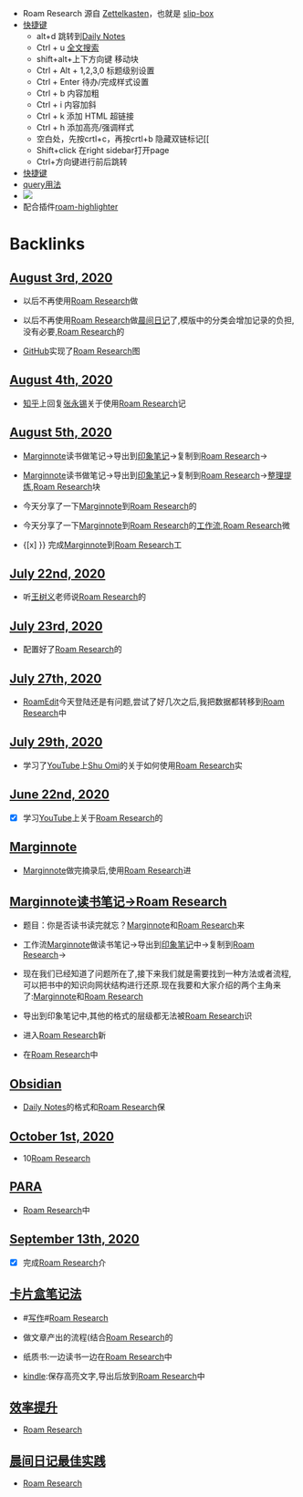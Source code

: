 - Roam Research 源自 [Zettelkasten](<Zettelkasten.md>)，也就是 [slip-box](<slip-box.md>)
- [快捷键](<快捷键.md>)
    - alt+d 跳转到[Daily Notes](<Daily Notes.md>)
    - Ctrl + u  [全文搜索](<全文搜索.md>)
    - shift+alt+上下方向键  移动块
    - Ctrl + Alt + 1,2,3,0  标题级别设置
    - Ctrl + Enter  待办/完成样式设置
    - Ctrl + b 内容加粗
    - Ctrl + i  内容加斜
    - Ctrl + k 添加 HTML 超链接
    - Ctrl + h 添加高亮/强调样式
    - 空白处，先按crtl+c，再按crtl+b 隐藏双链标记[[
    - Shift+click 在right sidebar打开page
    - Ctrl+方向键进行前后跳转
- [快捷键](https://hintsnet.com/pimgeek/2020/05/23/roam-research-keyboard-shortcuts-summary/)
- [query用法](https://mp.weixin.qq.com/s/w_rqGvFJXKMeMEAPLisiiQ)
- ![](https://firebasestorage.googleapis.com/v0/b/firescript-577a2.appspot.com/o/imgs%2Fapp%2Flxyer%2FisiCQFTu1o.png?alt=media&token=33f265ad-051e-4e85-812b-e4b673720781)
- 配合插件[roam-highlighter](<roam-highlighter.md>)

# Backlinks
## [August 3rd, 2020](<August 3rd, 2020.md>)
- 以后不再使用[Roam Research](<Roam Research.md>)做

- 以后不再使用[Roam Research](<Roam Research.md>)做[晨间日记](<晨间日记.md>)了,模版中的分类会增加记录的负担,没有必要,[Roam Research](<Roam Research.md>)的

- [GitHub](<GitHub.md>)实现了[Roam Research](<Roam Research.md>)图

## [August 4th, 2020](<August 4th, 2020.md>)
- [知乎](<知乎.md>)上回复[张永锡](<张永锡.md>)关于使用[Roam Research](<Roam Research.md>)记

## [August 5th, 2020](<August 5th, 2020.md>)
- [Marginnote](<Marginnote.md>)读书做笔记→导出到[印象笔记](<印象笔记.md>)→复制到[Roam Research](<Roam Research.md>)→

- [Marginnote](<Marginnote.md>)读书做笔记→导出到[印象笔记](<印象笔记.md>)→复制到[Roam Research](<Roam Research.md>)→[整理提炼](<整理提炼.md>),[Roam Research](<Roam Research.md>)块

- 今天分享了一下[Marginnote](<Marginnote.md>)到[Roam Research](<Roam Research.md>)的

- 今天分享了一下[Marginnote](<Marginnote.md>)到[Roam Research](<Roam Research.md>)的[工作流](<工作流.md>),[Roam Research](<Roam Research.md>)微

- {[x] }} 完成[Marginnote](<Marginnote.md>)到[Roam Research](<Roam Research.md>)工

## [July 22nd, 2020](<July 22nd, 2020.md>)
- 听[王树义](<王树义.md>)老师说[Roam Research](<Roam Research.md>)的

## [July 23rd, 2020](<July 23rd, 2020.md>)
- 配置好了[Roam Research](<Roam Research.md>)的

## [July 27th, 2020](<July 27th, 2020.md>)
- [RoamEdit](<RoamEdit.md>)今天登陆还是有问题,尝试了好几次之后,我把数据都转移到[Roam Research](<Roam Research.md>)中

## [July 29th, 2020](<July 29th, 2020.md>)
- 学习了[YouTube](<YouTube.md>)上[Shu Omi](<Shu Omi.md>)的关于如何使用[Roam Research](<Roam Research.md>)实

## [June 22nd, 2020](<June 22nd, 2020.md>)
- [x] 学习[YouTube](<YouTube.md>)上关于[Roam Research](<Roam Research.md>)的

## [Marginnote](<Marginnote.md>)
- [Marginnote](<Marginnote.md>)做完摘录后,使用[Roam Research](<Roam Research.md>)进

## [Marginnote读书笔记→Roam Research](<Marginnote读书笔记→Roam Research.md>)
- 题目：你是否读书读完就忘？[Marginnote](<Marginnote.md>)和[Roam Research](<Roam Research.md>)来

- 工作流[Marginnote](<Marginnote.md>)做读书笔记→导出到[印象笔记](<印象笔记.md>)中→复制到[Roam Research](<Roam Research.md>)→

- 现在我们已经知道了问题所在了,接下来我们就是需要找到一种方法或者流程,可以把书中的知识向网状结构进行还原.现在我要和大家介绍的两个主角来了:[Marginnote](<Marginnote.md>)和[Roam Research](<Roam Research.md>)

- 导出到印象笔记中,其他的格式的层级都无法被[Roam Research](<Roam Research.md>)识

- 进入[Roam Research](<Roam Research.md>)新

- 在[Roam Research](<Roam Research.md>)中

## [Obsidian](<Obsidian.md>)
- [Daily Notes](<Daily Notes.md>)的格式和[Roam Research](<Roam Research.md>)保

## [October 1st, 2020](<October 1st, 2020.md>)
- 10[Roam Research](<Roam Research.md>)

## [PARA](<PARA.md>)
- [Roam Research](<Roam Research.md>)中

## [September 13th, 2020](<September 13th, 2020.md>)
- [x] 完成[Roam Research](<Roam Research.md>)介

## [卡片盒笔记法](<卡片盒笔记法.md>)
- #[写作](<写作.md>)#[Roam Research](<Roam Research.md>)

- 做文章产出的流程(结合[Roam Research](<Roam Research.md>)的

- 纸质书:一边读书一边在[Roam Research](<Roam Research.md>)中

- [kindle](<kindle.md>):保存高亮文字,导出后放到[Roam Research](<Roam Research.md>)中

## [效率提升](<效率提升.md>)
- [Roam Research](<Roam Research.md>)

## [晨间日记最佳实践](<晨间日记最佳实践.md>)
- [Roam Research](<Roam Research.md>)

